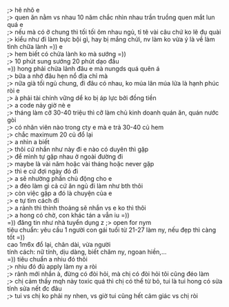 ;> hê nhô e<br>
;> quen ăn nằm vs nhau 10 năm chắc nhìn nhau trần truồng quen mắt lun quá e<br>
;> nếu mà có ở chung thì tối tối ôm nhau ngủ, tỉ tê vài câu chứ ko lẽ đụ quài<br>
;> kiểu như đi làm bực bội gì, hay bị mắng chửi, nv làm ko vừa ý là về làm tình chữa lành =)) e<br>
;> hem biết có chửa lành ko mà sướng =))<br>
;> 10 phút sung sướng 20 phút dạo đầu<br>
=)) hong phải chửa lảnh đâu e mà nungds quá quên á<br>
;> bữa a nhớ đâu hẹn nổ địa chỉ mà<br>
;> nữa già tối ngủ chung, đi đâu có nhau, ko múa lân múa lửa là hạnh phúc ròi e<br>
;> à phải tài chính vững dể ko bị áp lực bởi đồng tiền<br>
;> a code nảy giờ nè e<br>
;> tháng làm cỡ 30-40 triệu thì cỡ làm chủ kinh doanh quán ăn, quán nước gòi<br>
;> có nhân viên nào trong cty e mà e trả 30-40 củ hem<br>
;> chắc maximum 20 củ đổ lại<br>
;> a nhìn a biết<br>
;> thôi cứ nhắn như này đi e nào có duyên thì gặp<br>
;> để mình tự gặp nhau ở ngoài đường đi<br>
;> maybe là vài năm hoặc vài tháng hoặc never gặp<br>
;> thì e cứ đợi ngày đó đi<br>
;> a sẽ nhường phần chủ động cho e<br>
;> a đéo làm gì cả cứ ăn ngủ đi làm như bth thôi<br>
;> còn việc gặp a đó là chuyện của e<br> 
;> e tự tìm cách đi<br>
;> a rảnh thì thỉnh thoảng sẽ nhắn vs e ko thì thôi<br>
;> a hong có chờ, con khác tán a vẫn iu =))<br>
=)) đăng tin như nhà tuyển dụng z
;> open for nym<br>
tiêu chuẩn:
yêu cầu 1 người con gái tuổi từ 21-27 làm ny, nếu đẹp thì càng tốt =))<br>
cao 1m6x đổ lại, chân dài, vừa người<br>
tính cách: nữ tính, dịu dàng, biết chăm ny, ngoan hiền,...<br>
=)) tiêu chuẩn a nhiu đó thôi<br>
;> nhiu đó đủ apply làm ny a ròi<br>
;> rảnh mới nhắn à, đừng có đòi hỏi, mà chị có đòi hỏi tôi cũng đéo làm<br>
;> chị cảm thấy mqh này toxic quá thì chị có thể từ bỏ, tui là tui hong có sửa tính sửa nết đc đâu<br>
;> tui vs chị ko phải ny nhen, vs giờ tui cũng hết cảm giác vs chị ròi
